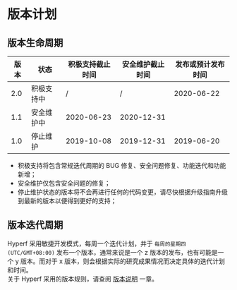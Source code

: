 # 版本计划

## 版本生命周期

| 版本 | 状态   | 积极支持截止时间 | 安全维护截止时间 | 发布或预计发布时间 |
| ---- | -------- | ---------------- | ---------------- | ------------------ |
| 2.0  | 积极支持中 | /                | /                | 2020-06-22         |
| 1.1  | 安全维护中 | 2020-06-23       | 2020-12-31       |                    |
| 1.0  | 停止维护 | 2019-10-08       | 2019-12-31       | 2019-06-20         |

* 积极支持将包含常规迭代周期的 BUG 修复、安全问题修复、功能迭代和功能新增；
* 安全维护仅包含安全问题的修复；
* 停止维护状态的版本将不会再进行任何的代码变更，请尽快根据升级指南升级到最新的版本以便得到更好的支持；


## 版本迭代周期

Hyperf 采用敏捷开发模式，每周一个迭代计划，并于 `每周的星期四 (UTC/GMT+08:00)` 发布一个版本，通常来说是一个 z 版本的发布，也有可能是一个 y 版本。而对于 x 版本，则会根据实际的研究成果情况而决定具体的迭代计划和时间。   
关于 Hyperf 采用的版本规则，请查阅 [版本说明](zh/versions.md) 一章。
